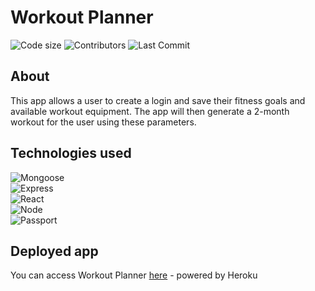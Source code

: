 # Workout Planner
![Code size](https://img.shields.io/github/languages/code-size/garrettmroberts/workout-planner)
![Contributors](https://img.shields.io/github/contributors/garrettmroberts/workout-planner)
![Last Commit](https://img.shields.io/github/last-commit/garrettmroberts/workout-planner)

## About

This app allows a user to create a login and save their fitness goals and available workout equipment.  The app will then generate a 2-month workout for the user using these parameters.

## Technologies used

![Mongoose](https://img.shields.io/badge/tech-mongoose-yellowgreen)  
![Express](https://img.shields.io/badge/tech-express-9cf)  
![React](https://img.shields.io/badge/tech-react-informational)  
![Node](https://img.shields.io/badge/tech-node-red)  
![Passport](https://img.shields.io/badge/tech-passport-yellowgreen)

## Deployed app

You can access Workout Planner [here](https://workout-planner296.herokuapp.com/) - powered by Heroku

